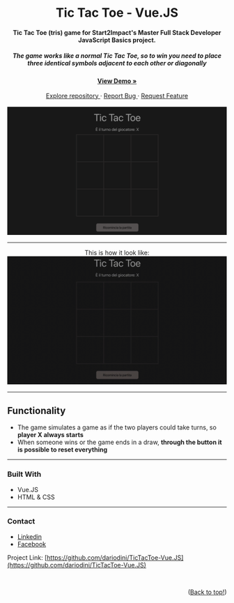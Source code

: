 <span id="readme-top"></span>
<h1 align="center">Tic Tac Toe - Vue.JS</h1>

<h4 align="center">Tic Tac Toe (tris) game for Start2Impact's Master Full Stack Developer JavaScript Basics project.</h4>
<h5 align="center">The game works like a normal Tic Tac Toe, so to win you need to place three identical symbols adjacent to each other or diagonally</h5>
<p align="center">
    <a href="https://tris.dariodinicuolo.it" target="_blank">
        <strong>View Demo »</strong>
    </a>
    <br />
    <br />
    <a href="https://github.com/dariodini/TicTacToe-Vue.JS">
        Explore repository
    </a>
    ·
    <a href="https://github.com/dariodini/TicTacToe-Vue.JS/issues">
        Report Bug
    </a>
    ·
    <a href="https://github.com/dariodini/TicTacToe-Vue.JS/issues">
        Request Feature
    </a>
    <br>
    <br>
    <img alt="Tic tac toe image" src="https://github.com/dariodini/TicTacToe-Vue.JS/blob/master/TicTacToe.png" width="750">
</p>

---

<p align="center">
    This is how it look like:
    <br>
    <img alt="Tic tac toe game" src="https://github.com/dariodini/TicTacToe-Vue.JS/blob/master/TicTacToeGif.gif" width="750">  
</p>

---

## Functionality

* The game simulates a game as if the two players could take turns, so **player X always starts**
* When someone wins or the game ends in a draw, **through the button it is possible to reset everything**


---

### Built With

* Vue.JS
* HTML & CSS

***

### Contact

* [Linkedin](https://it.linkedin.com/in/dariodinicuolo)
* [Facebook](https://www.facebook.com/dariodinicuoloo/)


Project Link: [https://github.com/dariodini/TicTacToe-Vue.JS](https://github.com/dariodini/TicTacToe-Vue.JS)

<br>

<p align="right">(<a href="#readme-top">Back to top!</a>)</p>
